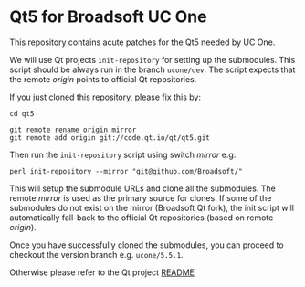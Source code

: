 # Qt5 for Broadsoft UC One

This repository contains acute patches for the Qt5 needed by UC One.

We will use Qt projects `init-repository` for setting up the submodules. This script should be always run in the branch `ucone/dev`.
The script expects that the remote *origin* points to official Qt repositories.

If you just cloned this repository, please fix this by:

    cd qt5

    git remote rename origin mirror
    git remote add origin git://code.qt.io/qt/qt5.git

Then run the `init-repository` script using switch *mirror* e.g:

    perl init-repository --mirror "git@github.com/Broadsoft/"

This will setup the submodule URLs and clone all the submodules.
The remote *mirror* is used as the primary source for clones. If some
of the submodules do not exist on the mirror (Broadsoft Qt fork),
the init script will automatically fall-back to the official
Qt repositories (based on remote *origin*).

Once you have successfully cloned the submodules, you can proceed to
checkout the version branch e.g. `ucone/5.5.1`.

Otherwise please refer to the Qt project [README](README)
